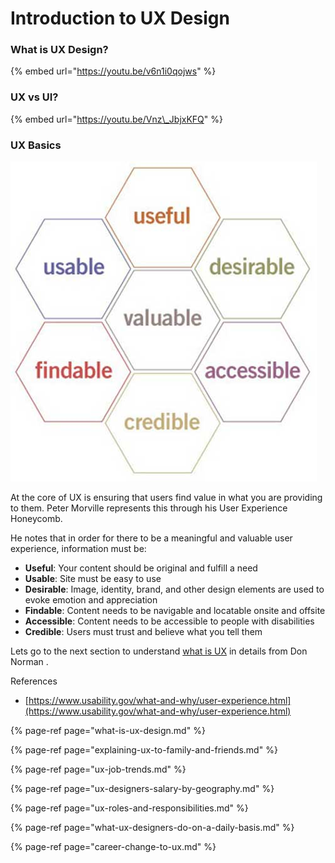 # Introduction to UX Design

### What is UX Design?

{% embed url="https://youtu.be/v6n1i0qojws" %}

### 

### UX vs UI?

{% embed url="https://youtu.be/Vnz\_JbjxKFQ" %}



### UX Basics

![User Experience Honeycomb](../.gitbook/assets/image%20%2813%29.png)

At the core of UX is ensuring that users find value in what you are providing to them.  Peter Morville represents this through his User Experience Honeycomb.

He notes that in order for there to be a meaningful and valuable user experience, information must be:

* **Useful**: Your content should be original and fulfill a need
* **Usable**: Site must be easy to use
* **Desirable**: Image, identity, brand, and other design elements are used to evoke emotion and appreciation
* **Findable**: Content needs to be navigable and locatable onsite and offsite
* **Accessible**: Content needs to be accessible to people with disabilities
* **Credible**: Users must trust and believe what you tell them

Lets go to the next section to understand [what is UX](what-is-ux-design.md) in details from Don Norman .



References

* [https://www.usability.gov/what-and-why/user-experience.html](https://www.usability.gov/what-and-why/user-experience.html)

{% page-ref page="what-is-ux-design.md" %}

{% page-ref page="explaining-ux-to-family-and-friends.md" %}

{% page-ref page="ux-job-trends.md" %}

{% page-ref page="ux-designers-salary-by-geography.md" %}

{% page-ref page="ux-roles-and-responsibilities.md" %}

{% page-ref page="what-ux-designers-do-on-a-daily-basis.md" %}

{% page-ref page="career-change-to-ux.md" %}



